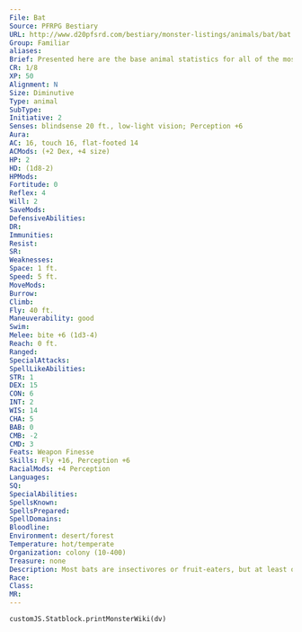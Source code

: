 ```yaml
---
File: Bat
Source: PFRPG Bestiary
URL: http://www.d20pfsrd.com/bestiary/monster-listings/animals/bat/bat
Group: Familiar
aliases: 
Brief: Presented here are the base animal statistics for all of the most commonly used familiars-of course, these statistics can also be used for normal animals as well. Small animals like these use Dexterity to modify Climb and Swim checks.
CR: 1/8
XP: 50
Alignment: N
Size: Diminutive
Type: animal
SubType: 
Initiative: 2
Senses: blindsense 20 ft., low-light vision; Perception +6
Aura: 
AC: 16, touch 16, flat-footed 14
ACMods: (+2 Dex, +4 size)
HP: 2
HD: (1d8-2)
HPMods: 
Fortitude: 0
Reflex: 4
Will: 2
SaveMods: 
DefensiveAbilities: 
DR: 
Immunities: 
Resist: 
SR: 
Weaknesses: 
Space: 1 ft.
Speed: 5 ft.
MoveMods: 
Burrow: 
Climb: 
Fly: 40 ft.
Maneuverability: good
Swim: 
Melee: bite +6 (1d3-4)
Reach: 0 ft.
Ranged: 
SpecialAttacks: 
SpellLikeAbilities: 
STR: 1
DEX: 15
CON: 6
INT: 2
WIS: 14
CHA: 5
BAB: 0
CMB: -2
CMD: 3
Feats: Weapon Finesse
Skills: Fly +16, Perception +6
RacialMods: +4 Perception
Languages: 
SQ: 
SpecialAbilities: 
SpellsKnown: 
SpellsPrepared: 
SpellDomains: 
Bloodline: 
Environment: desert/forest
Temperature: hot/temperate
Organization: colony (10-400)
Treasure: none
Description: Most bats are insectivores or fruit-eaters, but at least one species drinks blood.
Race: 
Class: 
MR: 
---
```

```dataviewjs
customJS.Statblock.printMonsterWiki(dv)
```
